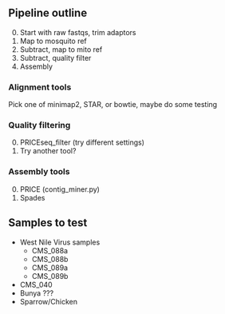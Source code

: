 ## Pipeline outline

0. Start with raw fastqs, trim adaptors
0. Map to mosquito ref
0. Subtract, map to mito ref
0. Subtract, quality filter
0. Assembly

### Alignment tools

Pick one of minimap2, STAR, or bowtie, maybe do some testing

### Quality filtering

0. PRICEseq_filter (try different settings)
0. Try another tool?

### Assembly tools

0. PRICE (contig_miner.py)
0. Spades

## Samples to test

- West Nile Virus samples
  - CMS_088a
  - CMS_088b
  - CMS_089a
  - CMS_089b
- CMS_040
- Bunya ???
- Sparrow/Chicken
